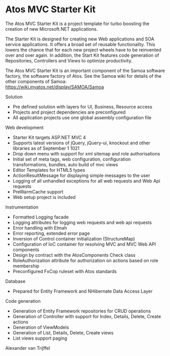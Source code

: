 Atos MVC Starter Kit
=================

The Atos MVC Starter Kit is a project template for turbo boosting the creation of new Microsoft.NET applications. 

The Starter Kit is designed for creating new Web applications and SOA service applications. It offers a broad set 
of reusable functionality. This lowers the chance that for each new project wheels have to be reinvented over and 
over again. In addition, the Start Kit features code generation of Repositories, Controllers and Views to optimize
productivity.

The Atos MVC Starter Kit is an important component of the Samoa software factory, the software factory of Atos.
See the Samoa wiki for details of the other components of Samoa: https://wiki.myatos.net/display/SAMOA/Samoa

Solution
- Pre defined solution with layers for UI, Business, Resource access
- Projects and project dependencies are preconfigured
- All application projects use one global assembly configuration file 

Web development
- Starter Kit targets ASP.NET MVC 4
- Supports latest versions of jQuery, jQuery-ui, knockout and other libraries as of September 1 1021
- Drop down menu with support for xml sitemap and role authorisations
- Initial set of meta tags, web configuration, configuration transformations, bundles, auto build of mvc views
- Editor Templates for HTML5 types
- ActionResultMessage for displaying simple messages to the user
- Logging of all unhandled exceptions for all web requests and Web Api requests
- PreWarmCache support
- Web setup project is included

Instrumentation
- Formatted Logging facade
- Logging attributes for logging web requests and web api requests
- Error handling with Elmah
- Error reporting, extended error page
- Inversion of Control container initialization (StructureMap)
- Configuration of IoC container for resolving MVC and MVC Web API components
- Design by contract with the AtosComponents Check class
- RoleAuthorization attribute for authorization on actions based on role membership
- Preconfigured FxCop ruleset with Atos standards

Database
- Prepared for Entity Framework and NHibernate Data Access Layer

Code generation
- Generation of Entity Framework repositories for CRUD operations
- Generation of Controller with support for Index, Details, Delete, Create actions
- Generation of ViewModels
- Generation of List, Details, Delete, Create views
- List views support paging

Alexander van Trijffel
